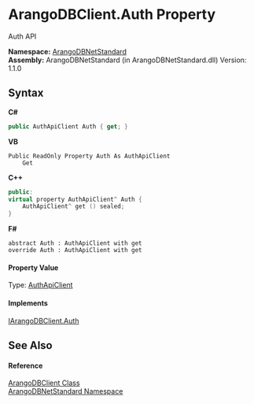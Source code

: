 # ArangoDBClient.Auth Property 
 

Auth API

**Namespace:**&nbsp;<a href="069489ce-b545-4054-943a-23b806da64e9">ArangoDBNetStandard</a><br />**Assembly:**&nbsp;ArangoDBNetStandard (in ArangoDBNetStandard.dll) Version: 1.1.0

## Syntax

**C#**<br />
``` C#
public AuthApiClient Auth { get; }
```

**VB**<br />
``` VB
Public ReadOnly Property Auth As AuthApiClient
	Get
```

**C++**<br />
``` C++
public:
virtual property AuthApiClient^ Auth {
	AuthApiClient^ get () sealed;
}
```

**F#**<br />
``` F#
abstract Auth : AuthApiClient with get
override Auth : AuthApiClient with get
```


#### Property Value
Type: <a href="f072dc17-085a-b3c9-e9a0-d131196993d0">AuthApiClient</a>

#### Implements
<a href="e4327691-37e1-ed4f-6ce6-4589fa32ab96">IArangoDBClient.Auth</a><br />

## See Also


#### Reference
<a href="ba0f435e-0803-bafd-7a3d-9963d8a82ad8">ArangoDBClient Class</a><br /><a href="069489ce-b545-4054-943a-23b806da64e9">ArangoDBNetStandard Namespace</a><br />